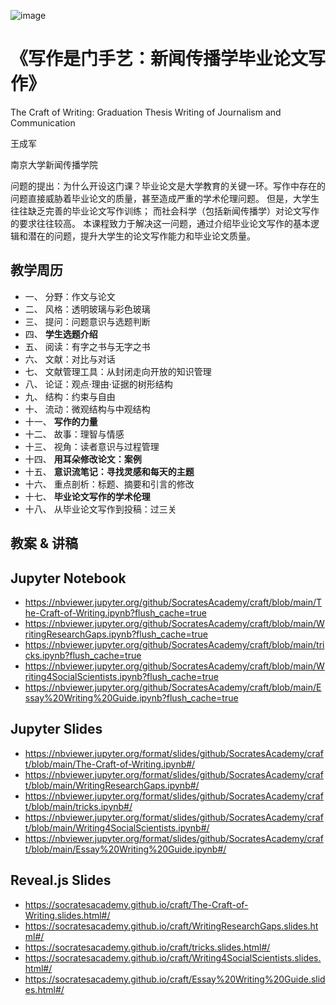 ![image](https://user-images.githubusercontent.com/543384/194266813-923ba7a3-9481-4daf-9a4b-1b291253db52.png)


# 《写作是门手艺：新闻传播学毕业论文写作》

The Craft of Writing: Graduation Thesis Writing of Journalism and Communication

王成军

南京大学新闻传播学院

问题的提出：为什么开设这门课？毕业论文是大学教育的关键一环。写作中存在的问题直接威胁着毕业论文的质量，甚至造成严重的学术伦理问题。
但是，大学生往往缺乏完善的毕业论文写作训练；
而社会科学（包括新闻传播学）对论文写作的要求往往较高。
本课程致力于解决这一问题，通过介绍毕业论文写作的基本逻辑和潜在的问题，提升大学生的论文写作能力和毕业论文质量。

## 教学周历

- 一、	分野：作文与论文
- 二、	风格：透明玻璃与彩色玻璃
- 三、	提问：问题意识与选题判断
- 四、	**学生选题介绍**
- 五、	阅读：有字之书与无字之书
- 六、	文献：对比与对话
- 七、	文献管理工具：从封闭走向开放的知识管理
- 八、	论证：观点·理由·证据的树形结构
- 九、	结构：约束与自由
- 十、	流动：微观结构与中观结构
- 十一、	**写作的力量**
- 十二、	故事：理智与情感
- 十三、	视角：读者意识与过程管理
- 十四、	**用耳朵修改论文：案例**
- 十五、	**意识流笔记：寻找灵感和每天的主题**
- 十六、	重点剖析：标题、摘要和引言的修改
- 十七、	**毕业论文写作的学术伦理**
- 十八、	从毕业论文写作到投稿：过三关

## 教案 & 讲稿
## Jupyter Notebook

- https://nbviewer.jupyter.org/github/SocratesAcademy/craft/blob/main/The-Craft-of-Writing.ipynb?flush_cache=true
- https://nbviewer.jupyter.org/github/SocratesAcademy/craft/blob/main/WritingResearchGaps.ipynb?flush_cache=true
- https://nbviewer.jupyter.org/github/SocratesAcademy/craft/blob/main/tricks.ipynb?flush_cache=true
- https://nbviewer.jupyter.org/github/SocratesAcademy/craft/blob/main/Writing4SocialScientists.ipynb?flush_cache=true
- https://nbviewer.jupyter.org/github/SocratesAcademy/craft/blob/main/Essay%20Writing%20Guide.ipynb?flush_cache=true


## Jupyter Slides

- https://nbviewer.jupyter.org/format/slides/github/SocratesAcademy/craft/blob/main/The-Craft-of-Writing.ipynb#/
- https://nbviewer.jupyter.org/format/slides/github/SocratesAcademy/craft/blob/main/WritingResearchGaps.ipynb#/
- https://nbviewer.jupyter.org/format/slides/github/SocratesAcademy/craft/blob/main/tricks.ipynb#/
- https://nbviewer.jupyter.org/format/slides/github/SocratesAcademy/craft/blob/main/Writing4SocialScientists.ipynb#/
- https://nbviewer.jupyter.org/format/slides/github/SocratesAcademy/craft/blob/main/Essay%20Writing%20Guide.ipynb#/

## Reveal.js Slides
- https://socratesacademy.github.io/craft/The-Craft-of-Writing.slides.html#/
- https://socratesacademy.github.io/craft/WritingResearchGaps.slides.html#/
- https://socratesacademy.github.io/craft/tricks.slides.html#/
- https://socratesacademy.github.io/craft/Writing4SocialScientists.slides.html#/
- https://socratesacademy.github.io/craft/Essay%20Writing%20Guide.slides.html#/


